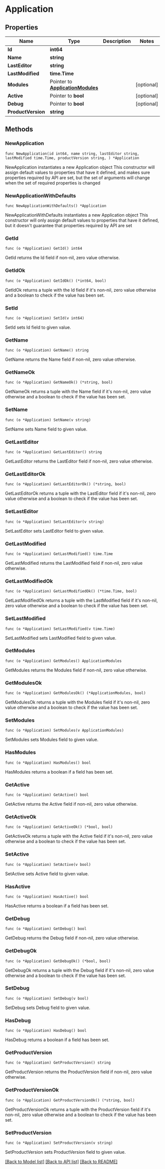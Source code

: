 # Application

## Properties

Name | Type | Description | Notes
------------ | ------------- | ------------- | -------------
**Id** | **int64** |  | 
**Name** | **string** |  | 
**LastEditor** | **string** |  | 
**LastModified** | **time.Time** |  | 
**Modules** | Pointer to [**ApplicationModules**](ApplicationModules.md) |  | [optional] 
**Active** | Pointer to **bool** |  | [optional] 
**Debug** | Pointer to **bool** |  | [optional] 
**ProductVersion** | **string** |  | 

## Methods

### NewApplication

`func NewApplication(id int64, name string, lastEditor string, lastModified time.Time, productVersion string, ) *Application`

NewApplication instantiates a new Application object
This constructor will assign default values to properties that have it defined,
and makes sure properties required by API are set, but the set of arguments
will change when the set of required properties is changed

### NewApplicationWithDefaults

`func NewApplicationWithDefaults() *Application`

NewApplicationWithDefaults instantiates a new Application object
This constructor will only assign default values to properties that have it defined,
but it doesn't guarantee that properties required by API are set

### GetId

`func (o *Application) GetId() int64`

GetId returns the Id field if non-nil, zero value otherwise.

### GetIdOk

`func (o *Application) GetIdOk() (*int64, bool)`

GetIdOk returns a tuple with the Id field if it's non-nil, zero value otherwise
and a boolean to check if the value has been set.

### SetId

`func (o *Application) SetId(v int64)`

SetId sets Id field to given value.


### GetName

`func (o *Application) GetName() string`

GetName returns the Name field if non-nil, zero value otherwise.

### GetNameOk

`func (o *Application) GetNameOk() (*string, bool)`

GetNameOk returns a tuple with the Name field if it's non-nil, zero value otherwise
and a boolean to check if the value has been set.

### SetName

`func (o *Application) SetName(v string)`

SetName sets Name field to given value.


### GetLastEditor

`func (o *Application) GetLastEditor() string`

GetLastEditor returns the LastEditor field if non-nil, zero value otherwise.

### GetLastEditorOk

`func (o *Application) GetLastEditorOk() (*string, bool)`

GetLastEditorOk returns a tuple with the LastEditor field if it's non-nil, zero value otherwise
and a boolean to check if the value has been set.

### SetLastEditor

`func (o *Application) SetLastEditor(v string)`

SetLastEditor sets LastEditor field to given value.


### GetLastModified

`func (o *Application) GetLastModified() time.Time`

GetLastModified returns the LastModified field if non-nil, zero value otherwise.

### GetLastModifiedOk

`func (o *Application) GetLastModifiedOk() (*time.Time, bool)`

GetLastModifiedOk returns a tuple with the LastModified field if it's non-nil, zero value otherwise
and a boolean to check if the value has been set.

### SetLastModified

`func (o *Application) SetLastModified(v time.Time)`

SetLastModified sets LastModified field to given value.


### GetModules

`func (o *Application) GetModules() ApplicationModules`

GetModules returns the Modules field if non-nil, zero value otherwise.

### GetModulesOk

`func (o *Application) GetModulesOk() (*ApplicationModules, bool)`

GetModulesOk returns a tuple with the Modules field if it's non-nil, zero value otherwise
and a boolean to check if the value has been set.

### SetModules

`func (o *Application) SetModules(v ApplicationModules)`

SetModules sets Modules field to given value.

### HasModules

`func (o *Application) HasModules() bool`

HasModules returns a boolean if a field has been set.

### GetActive

`func (o *Application) GetActive() bool`

GetActive returns the Active field if non-nil, zero value otherwise.

### GetActiveOk

`func (o *Application) GetActiveOk() (*bool, bool)`

GetActiveOk returns a tuple with the Active field if it's non-nil, zero value otherwise
and a boolean to check if the value has been set.

### SetActive

`func (o *Application) SetActive(v bool)`

SetActive sets Active field to given value.

### HasActive

`func (o *Application) HasActive() bool`

HasActive returns a boolean if a field has been set.

### GetDebug

`func (o *Application) GetDebug() bool`

GetDebug returns the Debug field if non-nil, zero value otherwise.

### GetDebugOk

`func (o *Application) GetDebugOk() (*bool, bool)`

GetDebugOk returns a tuple with the Debug field if it's non-nil, zero value otherwise
and a boolean to check if the value has been set.

### SetDebug

`func (o *Application) SetDebug(v bool)`

SetDebug sets Debug field to given value.

### HasDebug

`func (o *Application) HasDebug() bool`

HasDebug returns a boolean if a field has been set.

### GetProductVersion

`func (o *Application) GetProductVersion() string`

GetProductVersion returns the ProductVersion field if non-nil, zero value otherwise.

### GetProductVersionOk

`func (o *Application) GetProductVersionOk() (*string, bool)`

GetProductVersionOk returns a tuple with the ProductVersion field if it's non-nil, zero value otherwise
and a boolean to check if the value has been set.

### SetProductVersion

`func (o *Application) SetProductVersion(v string)`

SetProductVersion sets ProductVersion field to given value.



[[Back to Model list]](../README.md#documentation-for-models) [[Back to API list]](../README.md#documentation-for-api-endpoints) [[Back to README]](../README.md)


